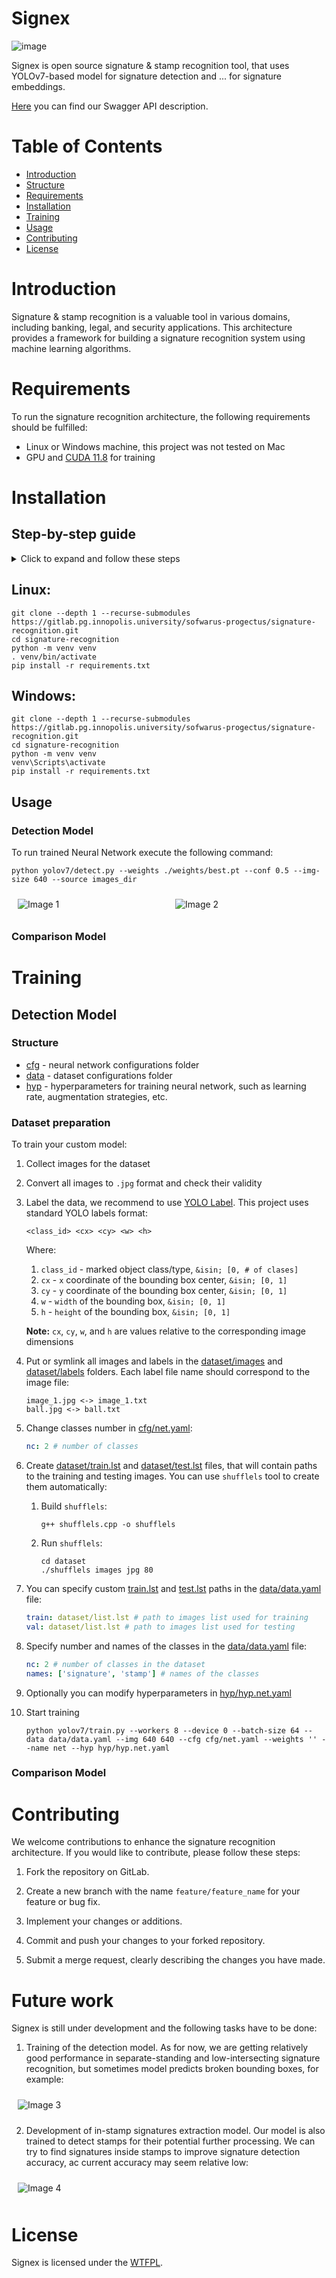 # Signex

![image](images/Logo.png)

Signex is open source signature & stamp recognition tool, that uses YOLOv7-based model for signature detection and ...
for signature embeddings.

[Here](https://app.swaggerhub.com/apis/TIMOFEYBRAYKO/SWP/1.0.0#/Comparison%20Neural%20Network/post_compare) you can find our Swagger API description. 

# Table of Contents

* [Introduction](#introduction)
* [Structure](#structure)
* [Requirements](#requirements)
* [Installation](#installation)
* [Training](#training)
* [Usage](#usage)
* [Contributing](#contributing)
* [License](#license)

# Introduction

Signature & stamp recognition is a valuable tool in various domains, including banking, legal, and security
applications. This architecture provides a framework for building a signature recognition system using machine learning
algorithms.

# Requirements

To run the signature recognition architecture, the following requirements should be fulfilled:

* Linux or Windows machine, this project was not tested on Mac
* GPU and [CUDA 11.8](https://developer.nvidia.com/cuda-11-8-0-download-archive) for training

# Installation

## Step-by-step guide

<details>
   <summary>Click to expand and follow these steps</summary>

1. If you are going to train custom models,
   install [CUDA 11.8](https://developer.nvidia.com/cuda-11-8-0-download-archive)
2. Clone the repository:
   ```shell
   git clone --depth 1 --recurse-submodules https://gitlab.pg.innopolis.university/sofwarus-progectus/signature-recognition.git
   ```
3. Navigate to the project:
   ```shell
   cd signature-recognition
   ```
4. Create Python virtual environment:
   ```shell
   python -m venv venv
   ```
5. Activate venv:

   **Linux:**
   ```shell
   . venv/bin/activate
   ``` 
   **Windows:**
   ```
   venv\Scripts\activate
   ```
6. Install the requirements:
   ```shell
   pip install -r requirements.txt
   ```

</details>

## Linux:

```shell
git clone --depth 1 --recurse-submodules https://gitlab.pg.innopolis.university/sofwarus-progectus/signature-recognition.git
cd signature-recognition
python -m venv venv
. venv/bin/activate
pip install -r requirements.txt
```

## Windows:

```shell
git clone --depth 1 --recurse-submodules https://gitlab.pg.innopolis.university/sofwarus-progectus/signature-recognition.git
cd signature-recognition
python -m venv venv
venv\Scripts\activate
pip install -r requirements.txt
```

## Usage

### Detection Model

To run trained Neural Network execute the following command:

```shell
python yolov7/detect.py --weights ./weights/best.pt --conf 0.5 --img-size 640 --source images_dir
```

<div style="display: flex; justify-content: center;">
    <div style="flex: 50%; padding: 10px;">
        <img src="images/Detection_Example_1.jpg" alt="Image 1" style="max-width: 100%; height: auto;">
    </div>
    <div style="flex: 50%; padding: 10px;">
        <img src="images/Detection_Example_2.jpg" alt="Image 2" style="max-width: 100%; height: auto;">
    </div>
</div>

### Comparison Model

# Training

## Detection Model

### Structure

* [cfg](cfg) - neural network configurations folder
* [data](data) - dataset configurations folder
* [hyp](hyp) - hyperparameters for training neural network, such as learning rate, augmentation strategies, etc.

### Dataset preparation

To train your custom model:

1. Collect images for the dataset
2. Convert all images to `.jpg` format and check their validity
3. Label the data, we recommend to use [YOLO Label](https://github.com/developer0hye/Yolo_Label). This project uses
   standard YOLO labels format:
    ```
    <class_id> <cx> <cy> <w> <h>   
    ```
   Where:
    1. `class_id` - marked object class/type, `&isin; [0, # of clases]`
    2. `cx` - `x` coordinate of the bounding box center, `&isin; [0, 1]`
    3. `cy` - `y` coordinate of the bounding box center, `&isin; [0, 1]`
    4. `w` - `width` of the bounding box, `&isin; [0, 1]`
    5. `h` - `height` of the bounding box, `&isin; [0, 1]`

   **Note:** `cx`, `cy`, `w`, and `h` are values relative to the corresponding image dimensions


5. Put or symlink all images and labels in the [dataset/images](dataset/images) and [dataset/labels](dataset/labels)
   folders. Each label file name should correspond to the image file:
    ```
   image_1.jpg <-> image_1.txt
   ball.jpg <-> ball.txt
    ```
6. Change classes number in [cfg/net.yaml](cfg/net.yaml):
   ```yaml
   nc: 2 # number of classes
   ```
7. Create [dataset/train.lst](dataset/train.lst) and [dataset/test.lst](dataset/test.lst) files, that will contain paths
   to
   the training and testing images. You can use `shufflels` tool to create them automatically:
    1. Build `shufflels`:
       ```shell
       g++ shufflels.cpp -o shufflels
       ```
    2. Run `shufflels`:
       ```shell
       cd dataset
       ./shufflels images jpg 80
       ```
8. You can specify custom [train.lst]() and [test.lst]() paths in the [data/data.yaml](data/data.yaml) file:
    ```yaml
   train: dataset/list.lst # path to images list used for training
   val: dataset/list.lst # path to images list used for testing
    ```
9. Specify number and names of the classes in the [data/data.yaml](data/data.yaml) file:
    ```yaml
   nc: 2 # number of classes in the dataset
   names: ['signature', 'stamp'] # names of the classes
    ```

10. Optionally you can modify hyperparameters in [hyp/hyp.net.yaml](hyp/hyp.net.yaml)

11. Start training
    ```shell
    python yolov7/train.py --workers 8 --device 0 --batch-size 64 --data data/data.yaml --img 640 640 --cfg cfg/net.yaml --weights '' --name net --hyp hyp/hyp.net.yaml
    ```

### Comparison Model

# Contributing

We welcome contributions to enhance the signature recognition architecture. If you would like to contribute, please
follow these steps:

1. Fork the repository on GitLab.

2. Create a new branch with the name `feature/feature_name` for your feature or bug fix.

3. Implement your changes or additions.

4. Commit and push your changes to your forked repository.

5. Submit a merge request, clearly describing the changes you have made.

# Future work

Signex is still under development and the following tasks have to be done:

1. Training of the detection model. As for now, we are getting relatively good performance in separate-standing
   and low-intersecting signature recognition, but sometimes model predicts broken bounding boxes, for example:

<div style="display: flex; justify-content: center;">
    <div style="flex: 50%; padding: 10px;">
        <img src="images/Failure_Example_1.jpg" alt="Image 3" style="max-width: 100%; height: auto;">
    </div>
</div>

2. Development of in-stamp signatures extraction model. Our model is also trained to detect stamps for their potential further
   processing. We can try to find signatures inside stamps to improve signature detection accuracy, ac current accuracy may seem relative low:

<div style="display: flex; justify-content: center;">
    <div style="flex: 50%; padding: 10px;">
        <img src="images/In_Stamp_Example_1.jpg" alt="Image 4" style="max-width: 100%; height: auto;">
    </div>
</div>

# License

Signex is licensed under the [WTFPL](LICENSE.fuck).
